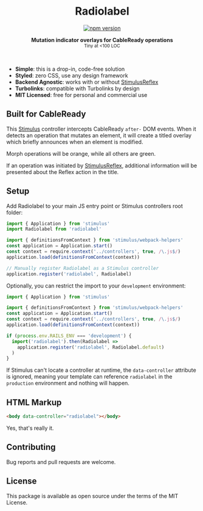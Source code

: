 <h1 align="center">Radiolabel</h1>
<p align="center">
  <a href="https://www.npmjs.com/package/radiolabel" rel="nofollow">
    <img src="https://badge.fury.io/js/radiolabel.svg" alt="npm version">
  </a>
</p>

<p align="center">
  <b>Mutation indicator overlays for CableReady operations</b></br>
  <sub>Tiny at &lt;100 LOC </sub>
</p>

<br />

- **Simple**: this is a drop-in, code-free solution
- **Styled**: zero CSS, use any design framework
- **Backend Agnostic**: works with or without [StimulusReflex](https://docs.stimulusreflex.com)
- **Turbolinks**: compatible with Turbolinks by design
- **MIT Licensed**: free for personal and commercial use

## Built for CableReady

This [Stimulus](https://stimulusjs.org/) controller intercepts CableReady `after-` DOM events. When it detects an operation that mutates an element, it will create a titled overlay which briefly announces when an element is modified.

Morph operations will be orange, while all others are green.

If an operation was initiated by [StimulusReflex](https://docs.stimulusreflex.com), additional information will be presented about the Reflex action in the title.

## Setup

Add Radiolabel to your main JS entry point or Stimulus controllers root folder:

```js
import { Application } from 'stimulus'
import Radiolabel from 'radiolabel'

import { definitionsFromContext } from 'stimulus/webpack-helpers'
const application = Application.start()
const context = require.context('../controllers', true, /\.js$/)
application.load(definitionsFromContext(context))

// Manually register Radiolabel as a Stimulus controller
application.register('radiolabel', Radiolabel)
```

Optionally, you can restrict the import to your `development` environment:

```js
import { Application } from 'stimulus'

import { definitionsFromContext } from 'stimulus/webpack-helpers'
const application = Application.start()
const context = require.context('../controllers', true, /\.js$/)
application.load(definitionsFromContext(context))

if (process.env.RAILS_ENV === 'development') {
  import('radiolabel').then(Radiolabel =>
    application.register('radiolabel', Radiolabel.default)
  )
}
```

If Stimulus can't locate a controller at runtime, the `data-controller` attribute is ignored, meaning your template can reference `radiolabel` in the `production` environment and nothing will happen.

## HTML Markup

```html
<body data-controller="radiolabel"></body>
```
<tiny>Yes, that's really it.</tiny>

## Contributing

Bug reports and pull requests are welcome.

## License

This package is available as open source under the terms of the MIT License.
